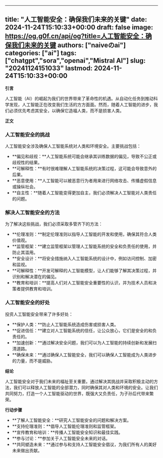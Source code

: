 
---
title: "人工智能安全：确保我们未来的关键"
date: 2024-11-24T15:10:33+00:00
draft: false
image: https://og.g0f.cn/api/og?title=人工智能安全：确保我们未来的关键
authors: ["naiveのai"]
categories: ["ai"]
tags: ["chatgpt","sora","openai","Mistral AI"]
slug: "20241124151033"
lastmod: 2024-11-24T15:10:33+00:00
---
**引言**

人工智能（AI）的崛起为我们的世界带来了革命性的机遇。从自动化任务到推动科学发现，人工智能正在改变我们生活的方方面面。然而，随着人工智能的进步，我们必须优先考虑其安全，以确保它造福人类，而不是损害人类。

**正文**

### 人工智能安全的挑战

人工智能安全涉及确保人工智能系统对人类和环境安全。主要挑战包括：

* **偏见和歧视：**人工智能系统可能会继承其训练数据的偏见，导致不公正或歧视性的结果。
* **可解释性：**有时很难理解人工智能系统的决策过程，这可能会导致意外的后果。
* **恶意使用：**人工智能可以被恶意行为者用来进行网络攻击、传播虚假信息或操纵社会。
* **自主性：**随着人工智能变得更加自主，我们必须解决人工智能对人类责任的问题。

### 解决人工智能安全的方法

为了解决这些挑战，我们必须采取多管齐下的方法：

* **伦理准则：**制定伦理准则以指导人工智能的开发和使用，确保其符合人类价值观。
* **监管框架：**建立监管框架以管理人工智能系统的安全和负责任的使用，并防止其滥用。
* **安全设计：**将安全措施纳入人工智能系统的设计中，例如访问控制、加密和监视。
* **可解释性：**开发可解释的人工智能模型，让人们能够了解其决策过程，并识别和解决潜在的偏见。
* **教育和培训：**提高人们对人工智能安全重要性的认识，并为技术人员和决策者提供教育和培训。

### 人工智能安全的好处

投资人工智能安全带来了许多好处：

* **保护人类：**防止人工智能系统造成伤害或损害人类。
* **促进信任：**建立对人工智能系统的信任，让公众放心，它们是安全的和负责任的。
* **加速创新：**通过解决安全问题，我们可以为人工智能的持续创新和发展扫清道路。
* **确保未来：**通过确保人工智能安全，我们可以确保人工智能成为人类进步的力量，而不是威胁。

**结论**

人工智能安全对于我们未来的福祉至关重要。通过解决其挑战并采取积极主动的方法，我们可以释放人工智能的全部潜力，同时确保其对人类和环境的安全。让我们共同努力，打造一个人工智能驱动的世界，既强大又负责任，为子孙后代带来繁荣。

**行动步骤**

* **了解人工智能安全：**研究人工智能安全的问题和解决方案。
* **支持伦理准则：**倡导人工智能伦理准则和监管框架。
* **宣传教育和培训：**传播人工智能安全知识和最佳实践。
* **参与讨论：**参加关于人工智能安全未来的对话。
* **共同塑造未来：**通过参与和支持人工智能安全倡议，为我们所有人的美好未来做出贡献。